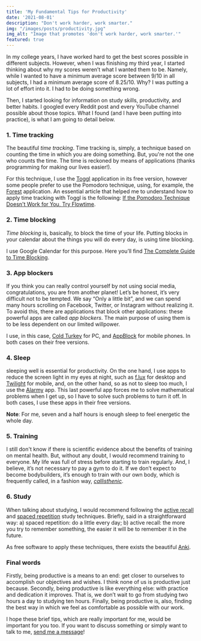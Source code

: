 ```yaml
---
title: 'My Fundamental Tips for Productivity'
date: '2021-08-01'
description: "Don't work harder, work smarter."
img: "/images/posts/productivity.jpg"
img_alt: "Image that promotes 'don't work harder, work smarter.'"
featured: true
---
```


In my college years, I have worked hard to get the best scores possible in different subjects. However, when I was finishing my third year, I started thinking about why my scores weren’t what I wanted them to be. Namely, while I wanted to have a minimum average score between 9/10 in all subjects, I had a minimum average score of 8.25/10. Why? I was putting a lot of effort into it. I had to be doing something wrong. 

Then, I started looking for information on study skills, productivity, and better habits. I googled every Reddit post and every YouTube channel possible about those topics. What I found (and I have been putting into practice), is what I am going to detail below.

### 1. Time tracking

The beautiful *time tracking*. Time tracking is, simply, a technique based on counting the time in which you are doing something. But, you're not the one who counts the time. The time is reckoned by means of applications (thanks programming for making our lives easier!). 

For this technique, I use the [Toggl](https://toggl.com/) application in its free version, however some people prefer to use the Pomodoro technique, using, for example, the [Forest](https://www.forestapp.cc/) application. An essential article that helped me to understand how to apply time tracking with Toggl is the following: [If the Pomodoro Technique Doesn't Work for You, Try Flowtime](https://zapier.com/blog/flowtime-technique/). 

### 2. Time blocking

*Time blocking* is, basically, to block the time of your life. Putting blocks in your calendar about the things you will do every day, is using time blocking. 

I use Google Calendar for this purpose. Here you’ll find [The Complete Guide to Time Blocking](https://todoist.com/productivity-methods/time-blocking).

### 3. App blockers

If you think you can really control yourself by not using social media, congratulations, you are from another planet! Let’s be honest, it’s very difficult not to be tempted. We say “Only a little bit”, and we can spend many hours scrolling on Facebook, Twitter, or Instagram without realizing it. To avoid this, there are applications that block other applications: these powerful apps are called *app blockers*. The main purpose of using them is to be less dependent on our limited willpower. 

I use, in this case, [Cold Turkey](https://getcoldturkey.com/) for PC, and [AppBlock](https://play.google.com/store/apps/details?id=cz.mobilesoft.appblock&hl=en&gl=US) for mobile phones. In both cases on their free versions. 

### 4. Sleep

sleeping well is essential for productivity. On the one hand, I use apps to reduce the screen light in my eyes at night, such as [f.lux](https://justgetflux.com/) for desktop and [Twilight](https://play.google.com/store/apps/details?id=com.urbandroid.lux&hl=en&gl=US) for mobile, and, on the other hand, so as not to sleep too much, I use the [Alarmy](https://play.google.com/store/apps/details?id=droom.sleepIfUCan&hl=en&gl=US) app. This last powerful app forces me to solve mathematical problems when I get up, so I have to solve such problems to turn it off. In both cases, I use these apps in their free versions.

**Note**: For me, seven and a half hours is enough sleep to feel energetic the whole day.

### 5. Training

I still don't know if there is scientific evidence about the benefits of training on mental health. But, without any doubt, I would recommend training to everyone. My life was full of stress before starting to train regularly. And, I believe, it’s not necessary to pay a gym to do it. If we don’t expect to become bodybuilders, it’s enough to train with our own body, which is frequently called, in a fashion way, [*callisthenic*](https://en.wikipedia.org/wiki/Calisthenics). 

### 6. Study

When talking about studying, I would recommend following the [active recall](https://www.youtube.com/watch?v=fDbxPVn02VU&ab_channel=AliAbdaal) and [spaced repetition](https://www.youtube.com/watch?v=Z-zNHHpXoMM&ab_channel=AliAbdaal) study techniques. Briefly, said in a straightforward way: a) spaced repetition: do a little every day; b) active recall: the more you try to remember something, the easier it will be to remember it in the future. 

As free software to apply these techniques, there exists the beautiful [Anki](https://apps.ankiweb.net/).

### Final words

Firstly, being productive is a means to an end: get closer to ourselves to accomplish our objectives and wishes. I think none of us is productive just because. Secondly, being productive is like everything else: with practice and dedication it improves. That is, we don’t wait to go from studying two hours a day to studying ten hours.  Finally, being productive is, also, finding the best way in which we feel as comfortable as possible with our work. 

I hope these brief tips, which are really important for me, would be important for you too. If you want to discuss something or simply want to talk to me, [send me a message](https://www.francosbenitez.com/#contact)! 

